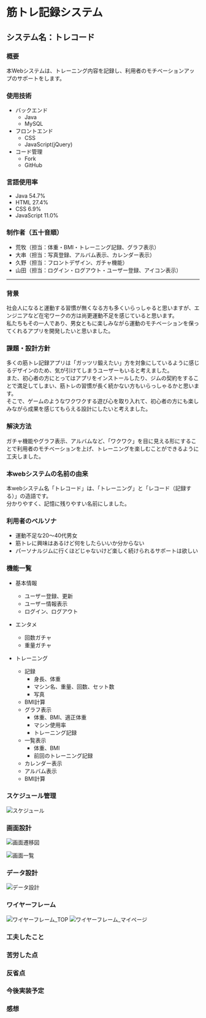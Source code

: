 # 筋トレ記録システム     
## システム名：トレコード     

### 概要    
本Webシステムは、トレーニング内容を記録し、利用者のモチベーションアップのサポートをします。

### 使用技術    
- バックエンド     
    - Java    
    - MySQL     
- フロントエンド     
    - CSS     
    - JavaScript(jQuery)    
- コード管理    
    - Fork        
    - GitHub
 
### 言語使用率
- Java 54.7%
- HTML 27.4%
- CSS 6.9%
- JavaScript 11.0%

### 制作者（五十音順）
- 荒牧（担当：体重・BMI・トレーニング記録、グラフ表示）
- 大串（担当：写真登録、アルバム表示、カレンダー表示）
- 久野（担当：フロントデザイン、ガチャ機能）
- 山田（担当：ログイン・ログアウト・ユーザー登録、アイコン表示）


 ***

 
### 背景    
社会人になると運動する習慣が無くなる方も多くいらっしゃると思いますが、エンジニアなど在宅ワークの方は尚更運動不足を感じていると思います。     
私たちもその一人であり、男女ともに楽しみながら運動のモチベーションを保ってくれるアプリを開発したいと思いました。

### 課題・設計方針    
多くの筋トレ記録アプリは「ガッツリ鍛えたい」方を対象にしているように感じるデザインのため、気が引けてしまうユーザーもいると考えました。     
また、初心者の方にとってはアプリをインストールしたり、ジムの契約をすることで満足してしまい、筋トレの習慣が長く続かない方もいらっしゃるかと思います。     
そこで、ゲームのようなワクワクする遊び心を取り入れて、初心者の方にも楽しみながら成果を感じてもらえる設計にしたいと考えました。     

### 解決方法    
ガチャ機能やグラフ表示、アルバムなど、「ワクワク」を目に見える形にすることで利用者のモチベーションを上げ、トレーニングを楽しむことができるように工夫しました。

### 本webシステムの名前の由来
本webシステム名「トレコード」は、「トレーニング」と「レコード（記録する）」の造語です。    
分かりやすく、記憶に残りやすい名前にしました。

### 利用者のペルソナ    
- 運動不足な20～40代男女    
- 筋トレに興味はあるけど何をしたらいいか分からない    
- パーソナルジムに行くほどじゃないけど楽しく続けられるサポートは欲しい

### 機能一覧    
- 基本情報
    - ユーザー登録、更新    
    - ユーザー情報表示       
    - ログイン、ログアウト

- エンタメ
    - 回数ガチャ
    - 重量ガチャ

- トレーニング
    - 記録
        - 身長、体重
        - マシン名、重量、回数、セット数
        - 写真
    - BMI計算
    - グラフ表示
        - 体重、BMI、適正体重
        - マシン使用率
        - トレーニング記録
    - 一覧表示
        - 体重、BMI
        - 前回のトレーニング記録
    - カレンダー表示
    - アルバム表示
    - BMI計算


### スケジュール管理
![スケジュール](https://github.com/Erina-Aramaki/TRECORD/assets/75921588/f6f56b12-0989-4fa2-8a08-7355c660a733)

### 画面設計
![画面遷移図](https://github.com/Erina-Aramaki/TRECORD/assets/75921588/aac195ec-263d-4ad7-8805-d8175dd2d57b)

![画面一覧](https://github.com/Erina-Aramaki/TRECORD/assets/75921588/4d28ede8-9751-40ab-8ecd-a74d3decd9ac)

### データ設計
![データ設計](https://github.com/Erina-Aramaki/TRECORD/assets/75921588/3f9910d8-aac4-446f-9d42-aa602cb401c7)

### ワイヤーフレーム
![ワイヤーフレーム_TOP](https://github.com/Erina-Aramaki/TRECORD/assets/75921588/7cf1cf7b-7384-4ace-a7c1-1ecf749fd05e)
![ワイヤーフレーム_マイページ](https://github.com/Erina-Aramaki/TRECORD/assets/75921588/e707b899-5c4d-4cf1-86d8-e68bf570825d)

### 工夫したこと    


### 苦労した点    


### 反省点


### 今後実装予定    


### 感想    
